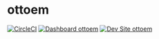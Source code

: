 # ottoem

[![CircleCI](https://circleci.com/gh/michalsen/ottoem.svg?style=shield)](https://circleci.com/gh/michalsen/ottoem)
[![Dashboard ottoem](https://img.shields.io/badge/dashboard-ottoem-yellow.svg)](https://dashboard.pantheon.io/sites/d95b14a3-1339-45ae-a618-95b7f372b828#dev/code)
[![Dev Site ottoem](https://img.shields.io/badge/site-ottoem-blue.svg)](http://dev-ottoem.pantheonsite.io/)